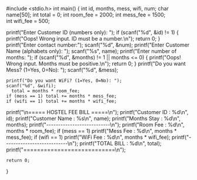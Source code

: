 #include <stdio.h>
int main() {
    int id, months, mess, wifi, num;
    char name[50];
    int total = 0; 
    int room_fee = 2000; 
    int mess_fee = 1500;   
    int wifi_fee = 500;   

   printf("Enter Customer ID (numbers only): ");
    if (scanf("%d", &id) != 1) {
        printf("Oops! Wrong input. ID must be a number.\n");
        return 0;
    }
    printf("Enter contact number:");
    scanf("%d", &num);
    printf("Enter Customer Name (alphabets only): ");
    scanf("%s", name);
    printf("Enter number of months: ");
    if (scanf("%d", &months) != 1 || months <= 0) {
        printf("Oops! Wrong input. Months must be positive.\n");
        return 0;
    }
  printf("Do you want Mess? (1=Yes, 0=No): ");
    scanf("%d", &mess);

    printf("Do you want WiFi? (1=Yes, 0=No): ");
    scanf("%d", &wifi);
      total = months * room_fee;
    if (mess == 1) total += months * mess_fee;
    if (wifi == 1) total += months * wifi_fee;

   printf("\n===== HOSTEL FEE BILL =====\n");
    printf("Customer ID   : %d\n", id);
    printf("Customer Name : %s\n", name);
    printf("Months Stay   : %d\n", months);
    printf("---------------------------\n");
    printf("Room Fee      : %d\n", months * room_fee);
    if (mess == 1) printf("Mess Fee      : %d\n", months * mess_fee);
    if (wifi == 1) printf("WiFi Fee      : %d\n", months * wifi_fee);
    printf("---------------------------\n");
    printf("TOTAL BILL    : %d\n", total);
    printf("===========================\n");

    return 0;
}
